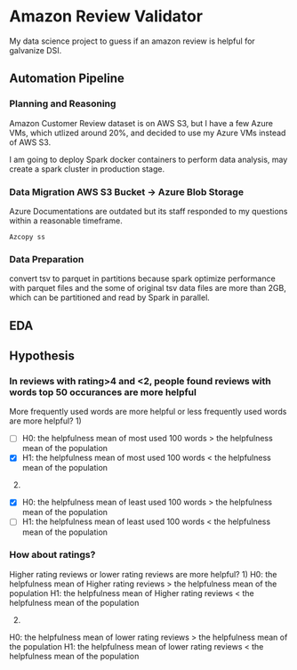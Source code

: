 # Amazon Review Validator
My data science project to guess if an amazon review is helpful for galvanize DSI. 
## Automation Pipeline
### Planning and Reasoning
Amazon Customer Review dataset is on AWS S3, but I have a few Azure VMs, which utlized around 20%, and decided to use my Azure VMs instead of AWS S3.

I am going to deploy Spark docker containers to perform data analysis, may create a spark cluster in production stage.

### Data Migration AWS S3 Bucket -> Azure Blob Storage
Azure Documentations are outdated but its staff responded to my questions within a reasonable timeframe.

`
Azcopy ss
`
### Data Preparation
convert tsv to parquet in partitions because spark optimize performance with parquet files and the some of original tsv data files are more than 2GB, which can be partitioned and read by Spark in parallel.

## EDA
## Hypothesis
### In reviews with rating>4 and <2, people found reviews with words top 50 occurances are more helpful
 More frequently used words are more helpful or less frequently used words are more helpful?
 1)
 - [ ] H0: the helpfulness mean of most used 100 words > the helpfulness mean of the population
 - [x] H1: the helpfulness mean of most used 100 words < the helpfulness mean of the population
 2) 
- [x] H0: the helpfulness mean of least used 100 words > the helpfulness mean of the population
- [ ] H1: the helpfulness mean of least used 100 words < the helpfulness mean of the population
 
### How about ratings?
  Higher rating reviews or lower rating reviews are more helpful?
 1)
 H0: the helpfulness mean of Higher rating reviews > the helpfulness mean of the population
 H1: the helpfulness mean of Higher rating reviews < the helpfulness mean of the population
 
 2) 
 H0: the helpfulness mean of lower rating reviews > the helpfulness mean of the population
 H1: the helpfulness mean of lower rating reviews < the helpfulness mean of the population
 
